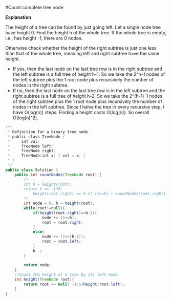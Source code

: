 #Count complete tree node

**Explanation**

The height of a tree can be found by just going left. Let a single node tree have height 0. Find the height h of the whole tree. If the whole tree is empty, i.e., has height -1, there are 0 nodes.

Otherwise check whether the height of the right subtree is just one less than that of the whole tree, meaning left and right subtree have the same height.

* If yes, then the last node on the last tree row is in the right subtree and the left subtree is a full tree of height h-1. So we take the 2^h-1 nodes of the left subtree plus the 1 root node plus recursively the number of nodes in the right subtree.
* If no, then the last node on the last tree row is in the left subtree and the right subtree is a full tree of height h-2. So we take the 2^(h-1)-1 nodes of the right subtree plus the 1 root node plus recursively the number of nodes in the left subtree.
Since I halve the tree in every recursive step, I have O(log(n)) steps. Finding a height costs O(log(n)). So overall O(log(n)^2).



```java
/**
 * Definition for a binary tree node.
 * public class TreeNode {
 *     int val;
 *     TreeNode left;
 *     TreeNode right;
 *     TreeNode(int x) { val = x; }
 * }
 */
public class Solution {
    public int countNodes(TreeNode root) {
        /*
        int h = height(root);
        return h == -1?0: 
            height(root.right) == h-1? (1<<h) + countNodes(root.right): (1<<(h-1)) + countNodes(root.left);
        */
        int node = 0, h = height(root);
        while(root!=null){
            if(height(root.right)==h-1){
                node += (1<<h);
                root = root.right;
            }
            else{
                node += (1<<(h-1));
                root = root.left;
            }
            h--;
        }
        
        return node;
    }
    //Count the height of a tree by its left node
    int height(TreeNode root){
        return root == null? -1:1+height(root.left);
    }
}
```
